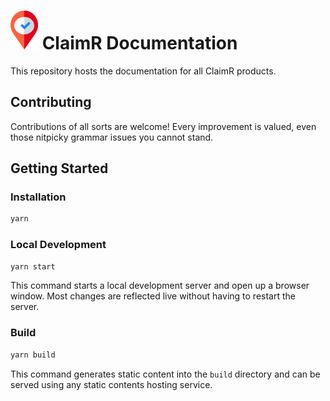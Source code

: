 # ![](static/img/icon.svg) ClaimR Documentation

This repository hosts the documentation for all ClaimR products.

## Contributing

Contributions of all sorts are welcome! Every improvement is valued, even those nitpicky grammar issues you cannot stand.

## Getting Started

### Installation

```bash
yarn
```

### Local Development

```bash
yarn start
```

This command starts a local development server and open up a browser window. Most changes are reflected live without having to restart the server.

### Build

```bash
yarn build
```

This command generates static content into the `build` directory and can be served using any static contents hosting service.
